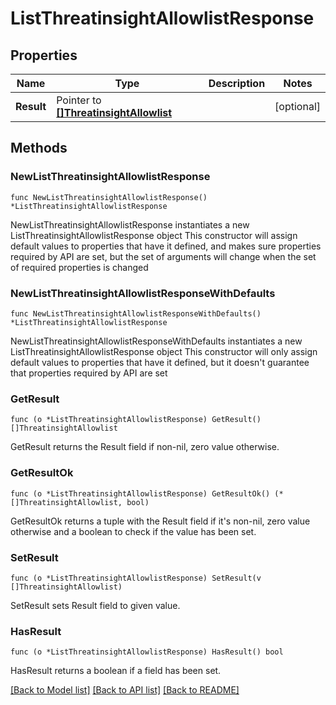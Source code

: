 # ListThreatinsightAllowlistResponse

## Properties

Name | Type | Description | Notes
------------ | ------------- | ------------- | -------------
**Result** | Pointer to [**[]ThreatinsightAllowlist**](ThreatinsightAllowlist.md) |  | [optional] 

## Methods

### NewListThreatinsightAllowlistResponse

`func NewListThreatinsightAllowlistResponse() *ListThreatinsightAllowlistResponse`

NewListThreatinsightAllowlistResponse instantiates a new ListThreatinsightAllowlistResponse object
This constructor will assign default values to properties that have it defined,
and makes sure properties required by API are set, but the set of arguments
will change when the set of required properties is changed

### NewListThreatinsightAllowlistResponseWithDefaults

`func NewListThreatinsightAllowlistResponseWithDefaults() *ListThreatinsightAllowlistResponse`

NewListThreatinsightAllowlistResponseWithDefaults instantiates a new ListThreatinsightAllowlistResponse object
This constructor will only assign default values to properties that have it defined,
but it doesn't guarantee that properties required by API are set

### GetResult

`func (o *ListThreatinsightAllowlistResponse) GetResult() []ThreatinsightAllowlist`

GetResult returns the Result field if non-nil, zero value otherwise.

### GetResultOk

`func (o *ListThreatinsightAllowlistResponse) GetResultOk() (*[]ThreatinsightAllowlist, bool)`

GetResultOk returns a tuple with the Result field if it's non-nil, zero value otherwise
and a boolean to check if the value has been set.

### SetResult

`func (o *ListThreatinsightAllowlistResponse) SetResult(v []ThreatinsightAllowlist)`

SetResult sets Result field to given value.

### HasResult

`func (o *ListThreatinsightAllowlistResponse) HasResult() bool`

HasResult returns a boolean if a field has been set.


[[Back to Model list]](../README.md#documentation-for-models) [[Back to API list]](../README.md#documentation-for-api-endpoints) [[Back to README]](../README.md)


